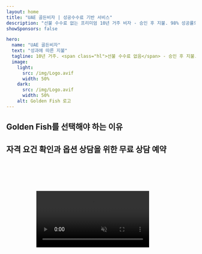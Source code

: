 ```yaml
---
layout: home
title: "UAE 골든비자 | 성공수수료 기반 서비스"
description: "선불 수수료 없는 프리미엄 10년 거주 비자 - 승인 후 지불. 98% 성공률의 완벽한 신청 관리. 무료 갱신 서비스, 정부 수수료만 부과."
showSponsors: false

hero:
  name: "UAE 골든비자"
  text: "성과에 따른 지불"
  tagline: 10년 거주. <span class="hl">선불 수수료 없음</span> - 승인 후 지불. 98% 성공률.
  image:
    light:
      src: /img/Logo.avif
      width: 50%
    dark:
      src: /img/Logo.avif
      width: 50%
    alt: Golden Fish 로고
---
```


<FeatureCards :features="[
  {
    title: 'UAE 골든비자 혜택',
    items: [
      '자격 조건 유지 시 갱신 가능한 10년 유효기간',
      '**6개월마다 UAE 입국 불필요**',
      '100% 사업체 소유 허용',
      '가족 구성원 및 무제한 가사도우미 스폰서십',
      '25세까지 자녀 스폰서십',
      '부모 스폰서십 포함',
      '스폰서 또는 고용주 불필요'
    ],
    linkText: 'Read More',
    link: '../../company-registration/golden-visa#key-benefits-of-the-uae-golden-visa',
    icon: {
      light: '/img/iStock-1785818081.avif',
      dark: '/img/iStock-1203821481.avif',
      alt: '비자 서비스',
      width: '100%'
    }
  },
  {
    title: 'UAE 골든비자 취득 방법',
    items: [
      'UAE 부동산에 200만 AED 투자',
      'UAE 투자 펀드에 200만 AED 예치',
      '200만 AED 자본금의 사업체',
      '연간 25만 AED FTA 기여금',
      '전문 기술직 종사자',
      '특별 재능 보유자'
    ],
    linkText: 'Read More',
    link: '../../company-registration/golden-visa#uae-golden-visa-eligibility-and-requirements',
    icon: {
      light: '/img/iStock-1333000394.avif',
      dark: '/img/iStock-584576538.avif',
      alt: '비자 서비스',
      width: '10%'
    }
  },
  {
    title: '골든비자 절차',
    bullet: '✓',
    items: [
      '초기 자격 평가',
      '서류 준비 및 검증',
      '건강검진 및 생체인식',
      '신청서 제출 및 처리',
      'Emirates ID 및 비자 발급',
      '가족 비자 스폰서십 (선택사항)'
    ],
    linkText: 'Read More',
    link: '../../company-registration/golden-visa#uae-golden-visa-application-process',
    icon: {
      light: '/img/ILONMASKID.webp',
      dark: '/img/ILONMASKID.webp',
      alt: '비자 서비스',
      width: '100%'
    }
  }
]" />

## Golden Fish를 선택해야 하는 이유

<BenefitsList :features="[
  {
    icon: '💰',
    title: '성공 기반 수수료',
    text: '**골든 비자가 승인될 때까지 비용이 발생하지 않습니다.** 숨겨진 비용 없이 완벽한 투명성을 보장합니다.'
  },
  {
    icon: '📈',
    title: '입증된 성공률',
    text: '프리미엄 처리를 통해 수백 건의 골든 비자를 발급하며 98%의 승인률을 자랑합니다.'
  },
  {
    icon: '📋',
    title: '완벽한 관리',
    text: '서류 준비부터 비자 발급까지 모든 세부사항을 처리하는 원스톱 서비스를 제공합니다.'
  },
  {
    icon: '👨‍💼',
    title: 'UAE 현지 전문성',
    text: '두바이의 전담 전문가들이 모든 과정에서 전문적인 안내를 제공합니다.'
  },
  {
    icon: '🔍',
    title: '프리미엄 처리',
    text: '당국과의 직접 소통과 신속 처리 채널을 통해 더 빠른 승인을 보장합니다.'
  },
  {
    icon: '🔄',
    title: '갱신 지원',
    text: '**에이전시 수수료 없이** 정부 수수료만으로 무료 비자 갱신 지원을 제공합니다.'
  }
]" />

## 자격 요건 확인과 옵션 상담을 위한 무료 상담 예약

<video  autoplay muted playsinline style="padding: 80px" >
  <source src="/img/iStock-2185912341.mp4" type="video/mp4">
</video>

<ContactFormModal 
  formName="Golden Visa [offer]" 
  buttonText="무료 상담 받기" 
  categoryLabel="필요한 지원 수준: *" 
  categoryPlaceholderText="지원 수준을 선택하세요"
  messageLabel="상담 준비를 위해 도움이 되는 정보 (권장사항)"
  messagePlaceholderText="투자 선호도, 가족 구성원, 일정 또는 구체적인 질문사항을 알려주세요"
  :services="[
  '기본 — 필수 서류와 상담만 제공',
  '스탠다드 — 주요 단계에 대한 완전한 문서화 및 안내',
  '종합 — 최소한의 고객 참여로 전체 프로세스 관리',
  '맞춤형 — 특정 세부사항 및 특별 요구사항 논의 필요',
  ]"/>

<!-- <ImageGrid :images="[
  { src: '/img/ILONMASKID.webp', href: './immigration.md', alt: 'UAE 이민' },
  { src: '/img/ILONMASKID.webp', href: './immigration.md', alt: 'UAE 이민' },
]"/> -->